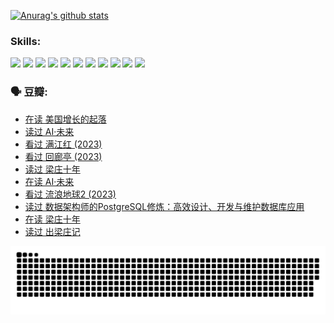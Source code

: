 
[![Anurag's github stats](https://github-readme-stats.vercel.app/api?username=w940853815)](https://github.com/anuraghazra/github-readme-stats)

### Skills:

<code><img height="32" src="https://cdn.jsdelivr.net/npm/simple-icons@v5/icons/python.svg"></code>
<code><img height="32" src="https://cdn.jsdelivr.net/npm/simple-icons@v5/icons/javascript.svg"></code>
<code><img height="32" src="https://cdn.jsdelivr.net/npm/simple-icons@v5/icons/django.svg"></code>
<code><img height="32" src="https://cdn.jsdelivr.net/npm/simple-icons@v5/icons/flask.svg"></code>
<code><img height="32" src="https://cdn.jsdelivr.net/npm/simple-icons@v5/icons/vuetify.svg"></code>
<code><img height="32" src="https://cdn.jsdelivr.net/npm/simple-icons@v5/icons/git.svg"></code>
<code><img height="32" src="https://cdn.jsdelivr.net/npm/simple-icons@v5/icons/docker.svg"></code>
<code><img height="32" src="https://cdn.jsdelivr.net/npm/simple-icons@v5/icons/postgresql.svg"></code>
<code><img height="32" src="https://cdn.jsdelivr.net/npm/simple-icons@v5/icons/elasticsearch.svg"></code>
<code><img height="32" src="https://cdn.jsdelivr.net/npm/simple-icons@v5/icons/macos.svg"></code>
<code><img height="32" src="https://cdn.jsdelivr.net/npm/simple-icons@v5/icons/linux.svg"></code>

### 🗣 豆瓣:

<!-- DOUBAN-ACTIVITIES:START -->
- [在读 美国增长的起落](https://www.douban.com/people/136069238/status/4220055912/?_i=83367948)
- [读过 AI·未来](https://www.douban.com/people/136069238/status/4220054171/?_i=83367948)
- [看过 满江红‎ (2023)](https://www.douban.com/people/136069238/status/4219146433/?_i=83367948)
- [看过 回廊亭‎ (2023)](https://www.douban.com/people/136069238/status/4215992758/?_i=83367948)
- [读过 梁庄十年](https://www.douban.com/people/136069238/status/4206664969/?_i=83367948)
- [在读 AI·未来](https://www.douban.com/people/136069238/status/4206653520/?_i=83367948)
- [看过 流浪地球2‎ (2023)](https://www.douban.com/people/136069238/status/4199558549/?_i=83367948)
- [读过 数据架构师的PostgreSQL修炼：高效设计、开发与维护数据库应用](https://www.douban.com/people/136069238/status/4199451104/?_i=83367948)
- [在读 梁庄十年](https://www.douban.com/people/136069238/status/4198822794/?_i=83367948)
- [读过 出梁庄记](https://www.douban.com/people/136069238/status/4198821001/?_i=83367948)
<!-- DOUBAN-ACTIVITIES:END -->


![Snake animation](https://raw.githubusercontent.com/w940853815/w940853815/output/github-contribution-grid-snake.svg)

<!--
**w940853815/w940853815** is a ✨ _special_ ✨ repository because its `README.md` (this file) appears on your GitHub profile.

Here are some ideas to get you started:

- 🔭 I’m currently working on ...
- 🌱 I’m currently learning ...
- 👯 I’m looking to collaborate on ...
- 🤔 I’m looking for help with ...
- 💬 Ask me about ...
- 📫 How to reach me: ...
- 😄 Pronouns: ...
- ⚡ Fun fact: ...
-->
